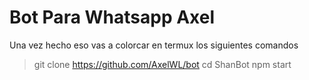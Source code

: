 # Bot Para Whatsapp Axel


Una vez hecho eso vas a colorcar en termux los siguientes comandos

> git clone https://github.com/AxelWL/bot
> cd ShanBot
> npm start

